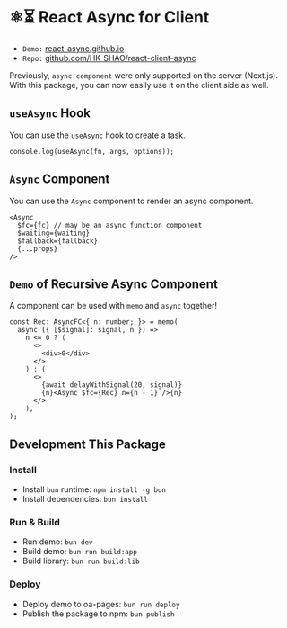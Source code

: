 # ⚛️⏳ React Async for Client

- `Demo:` [react-async.github.io](https://react-async.github.io)
- `Repo:` [github.com/HK-SHAO/react-client-async](https://github.com/HK-SHAO/react-client-async)

Previously, `async component` were only supported on the server (Next.js). With this package, you can now easily use it on the client side as well.


## `useAsync` Hook

You can use the `useAsync` hook to create a task.

```tsx
console.log(useAsync(fn, args, options));
```


## `Async` Component

You can use the `Async` component to render an async component.

```tsx
<Async
  $fc={fc} // may be an async function component
  $waiting={waiting}
  $fallback={fallback}
  {...props}
/>
```

## `Demo` of Recursive Async Component

A component can be used with `memo` and `async` together!

```tsx
const Rec: AsyncFC<{ n: number; }> = memo(
  async ({ [$signal]: signal, n }) =>
    n <= 0 ? (
      <>
        <div>0</div>
      </>
    ) : (
      <>
        {await delayWithSignal(20, signal)}
        {n}<Async $fc={Rec} n={n - 1} />{n}
      </>
    ),
);
```


## Development This Package

### Install
- Install `bun` runtime: `npm install -g bun`
- Install dependencies: `bun install`

### Run & Build
- Run demo: `bun dev`
- Build demo: `bun run build:app`
- Build library: `bun run build:lib`

### Deploy
- Deploy demo to oa-pages: `bun run deploy`
- Publish the package to npm: `bun publish`